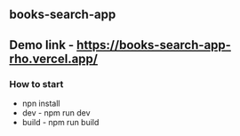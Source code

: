 ## books-search-app

## Demo link - https://books-search-app-rho.vercel.app/

### How to start

 - npn install 
 - dev - npm run dev
 - build - npm run build
 
